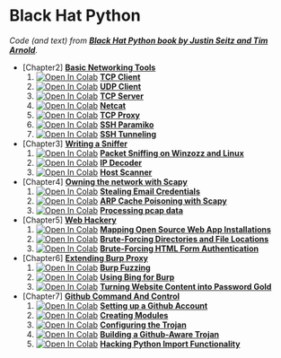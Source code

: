 # Black Hat Python
_Code (and text) from [**Black Hat Python book by Justin Seitz and Tim Arnold**](https://nostarch.com/black-hat-python2E)._

- [Chapter2] [**Basic Networking Tools**](C2-Basic_Networking_Tools)
  1. [![Open In Colab](https://colab.research.google.com/assets/colab-badge.svg)](https://colab.research.google.com/github/damianiRiccardo90/BHP/blob/master/C2-Basic_Networking_Tools/TCP_Client.ipynb) [**TCP Client**](C2-Basic_Networking_Tools/TCP_Client.ipynb)
  2. [![Open In Colab](https://colab.research.google.com/assets/colab-badge.svg)](https://colab.research.google.com/github/damianiRiccardo90/BHP/blob/master/C2-Basic_Networking_Tools/UDP_Client.ipynb) [**UDP Client**](C2-Basic_Networking_Tools/UDP_Client.ipynb)
  3. [![Open In Colab](https://colab.research.google.com/assets/colab-badge.svg)](https://colab.research.google.com/github/damianiRiccardo90/BHP/blob/master/C2-Basic_Networking_Tools/TCP_Server.ipynb) [**TCP Server**](C2-Basic_Networking_Tools/TCP_Server.ipynb)
  4. [![Open In Colab](https://colab.research.google.com/assets/colab-badge.svg)](https://colab.research.google.com/github/damianiRiccardo90/BHP/blob/master/C2-Basic_Networking_Tools/Netcat.ipynb) [**Netcat**](C2-Basic_Networking_Tools/Netcat.ipynb)
  5. [![Open In Colab](https://colab.research.google.com/assets/colab-badge.svg)](https://colab.research.google.com/github/damianiRiccardo90/BHP/blob/master/C2-Basic_Networking_Tools/TCP_Proxy.ipynb) [**TCP Proxy**](C2-Basic_Networking_Tools/TCP_Proxy.ipynb)
  6. [![Open In Colab](https://colab.research.google.com/assets/colab-badge.svg)](https://colab.research.google.com/github/damianiRiccardo90/BHP/blob/master/C2-Basic_Networking_Tools/SSH_Paramiko.ipynb) [**SSH Paramiko**](C2-Basic_Networking_Tools/SSH_Paramiko.ipynb)
  7. [![Open In Colab](https://colab.research.google.com/assets/colab-badge.svg)](https://colab.research.google.com/github/damianiRiccardo90/BHP/blob/master/C2-Basic_Networking_Tools/SSH_Tunneling.ipynb) [**SSH Tunneling**](C2-Basic_Networking_Tools/SSH_Tunneling.ipynb)
- [Chapter3] [**Writing a Sniffer**](C3-Writing_A_Sniffer)
  1. [![Open In Colab](https://colab.research.google.com/assets/colab-badge.svg)](https://colab.research.google.com/github/damianiRiccardo90/BHP/blob/master/C3-Writing_A_Sniffer/Packet_Sniffing.ipynb) [**Packet Sniffing on Winzozz and Linux**](C3-Writing_A_Sniffer/Packet_Sniffing.ipynb)
  2. [![Open In Colab](https://colab.research.google.com/assets/colab-badge.svg)](https://colab.research.google.com/github/damianiRiccardo90/BHP/blob/master/C3-Writing_A_Sniffer/IP_Decoder.ipynb) [**IP Decoder**](C3-Writing_A_Sniffer/IP_Decoder.ipynb)
  3. [![Open In Colab](https://colab.research.google.com/assets/colab-badge.svg)](https://colab.research.google.com/github/damianiRiccardo90/BHP/blob/master/C3-Writing_A_Sniffer/Host_Scanner.ipynb) [**Host Scanner**](C3-Writing_A_Sniffer/Host_Scanner.ipynb)
- [Chapter4] [**Owning the network with Scapy**](C4-Owning_The_Network_With_Scapy)
  1. [![Open In Colab](https://colab.research.google.com/assets/colab-badge.svg)](https://colab.research.google.com/github/damianiRiccardo90/BHP/blob/master/C4-Owning_The_Network_With_Scapy/Stealing_Email_Credentials.ipynb) [**Stealing Email Credentials**](C4-Owning_The_Network_With_Scapy/Stealing_Email_Credentials.ipynb)
  2. [![Open In Colab](https://colab.research.google.com/assets/colab-badge.svg)](https://colab.research.google.com/github/damianiRiccardo90/BHP/blob/master/C4-Owning_The_Network_With_Scapy/ARP_Cache_Poisoning.ipynb) [**ARP Cache Poisoning with Scapy**](C4-Owning_The_Network_With_Scapy/ARP_Cache_Poisoning.ipynb)
  3. [![Open In Colab](https://colab.research.google.com/assets/colab-badge.svg)](https://colab.research.google.com/github/damianiRiccardo90/BHP/blob/master/C4-Owning_The_Network_With_Scapy/Processing_pcap.ipynb) [**Processing pcap data**](C4-Owning_The_Network_With_Scapy/Processing_pcap.ipynb)
- [Chapter5] [**Web Hackery**](C5-Web_Hackery)
  1. [![Open In Colab](https://colab.research.google.com/assets/colab-badge.svg)](https://colab.research.google.com/github/damianiRiccardo90/BHP/blob/master/C5-Web_Hackery/Mapping_Web_Apps.ipynb) [**Mapping Open Source Web App Installations**](C5-Web_Hackery/Mapping_Web_Apps.ipynb)
  2. [![Open In Colab](https://colab.research.google.com/assets/colab-badge.svg)](https://colab.research.google.com/github/damianiRiccardo90/BHP/blob/master/C5-Web_Hackery/Brute-Forcing_Directories_and_File_Locations.ipynb) [**Brute-Forcing Directories and File Locations**](C5-Web_Hackery/Brute-Forcing_Directories_and_File_Locations.ipynb)
  3. [![Open In Colab](https://colab.research.google.com/assets/colab-badge.svg)](https://colab.research.google.com/github/damianiRiccardo90/BHP/blob/master/C5-Web_Hackery/Brute-Forcing_HTML_Form_Authentication.ipynb) [**Brute-Forcing HTML Form Authentication**](C5-Web_Hackery/Brute-Forcing_HTML_Form_Authentication.ipynb)
- [Chapter6] [**Extending Burp Proxy**](C6-Extending_Burp_Proxy)
  1. [![Open In Colab](https://colab.research.google.com/assets/colab-badge.svg)](https://colab.research.google.com/github/damianiRiccardo90/BHP/blob/master/C6-Extending_Burp_Proxy/Burp_Fuzzing.ipynb) [**Burp Fuzzing**](C6-Extending_Burp_Proxy/Burp_Fuzzing.ipynb)
  2. [![Open In Colab](https://colab.research.google.com/assets/colab-badge.svg)](https://colab.research.google.com/github/damianiRiccardo90/BHP/blob/master/C6-Extending_Burp_Proxy/Using_Bing_For_Burp.ipynb) [**Using Bing for Burp**](C6-Extending_Burp_Proxy/Using_Bing_For_Burp.ipynb)
  3. [![Open In Colab](https://colab.research.google.com/assets/colab-badge.svg)](https://colab.research.google.com/github/damianiRiccardo90/BHP/blob/master/C6-Extending_Burp_Proxy/Turning_Website_Content_Into_Password_Gold.ipynb) [**Turning Website Content into Password Gold**](C6-Extending_Burp_Proxy/Turning_Website_Content_Into_Password_Gold.ipynb)
- [Chapter7] [**Github Command And Control**](C7-Github_Command_And_Control)
  1. [![Open In Colab](https://colab.research.google.com/assets/colab-badge.svg)](https://colab.research.google.com/github/damianiRiccardo90/BHP/blob/master/C7-Github_Command_And_Control/Setting_Up_A_Github_Account.ipynb) [**Setting up a Github Account**](C7-Github_Command_And_Control/Setting_Up_A_Github_Account.ipynb)
  2. [![Open In Colab](https://colab.research.google.com/assets/colab-badge.svg)](https://colab.research.google.com/github/damianiRiccardo90/BHP/blob/master/C7-Github_Command_And_Control/Creating_Modules.ipynb) [**Creating Modules**](C7-Github_Command_And_Control/Creating_Modules.ipynb)
  3. [![Open In Colab](https://colab.research.google.com/assets/colab-badge.svg)](https://colab.research.google.com/github/damianiRiccardo90/BHP/blob/master/C7-Github_Command_And_Control/Configuring_The_Trojan.ipynb) [**Configuring the Trojan**](C7-Github_Command_And_Control/Configuring_The_Trojan.ipynb)
  4. [![Open In Colab](https://colab.research.google.com/assets/colab-badge.svg)](https://colab.research.google.com/github/damianiRiccardo90/BHP/blob/master/C7-Github_Command_And_Control/Building_A_Github_Aware_Trojan.ipynb) [**Building a Github-Aware Trojan**](C7-Github_Command_And_Control/Building_A_Github_Aware_Trojan.ipynb)
  5. [![Open In Colab](https://colab.research.google.com/assets/colab-badge.svg)](https://colab.research.google.com/github/damianiRiccardo90/BHP/blob/master/C7-Github_Command_And_Control/Hacking_Python_Import_Functionality.ipynb) [**Hacking Python Import Functionality**](C7-Github_Command_And_Control/Hacking_Python_Import_Functionality.ipynb)
